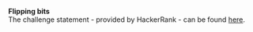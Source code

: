 **Flipping bits**
<br>
The challenge statement - provided by HackerRank -  can be found [here](src/main/resources/flipping-bits.pdf).